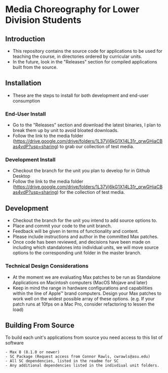 # Media Choreography for Lower Division Students

## Introduction
- This repository contains the source code for applications to be used for teaching the course, in directories ordered by curricular units.
- In the future, look in the "Releases" section for compiled applications built from the source.

## Installation
- These are the steps to install for both development and end-user consumption

### End-User Install
- Go to the "Releases" section and download the latest binaries, I plan to break them up by unit to avoid bloated downloads.
- Follow the link to the media folder (https://drive.google.com/drive/folders/1L37Vj6kG1X14L31r_qrwGHiaCBas4vdP?usp=sharing) to grab our collection of test media.
### Development Install
- Checkout the branch for the unit you plan to develop for in Github Desktop
- Follow the link to the media folder (https://drive.google.com/drive/folders/1L37Vj6kG1X14L31r_qrwGHiaCBas4vdP?usp=sharing) for the collection of test media.

## Development
 - Checkout the branch for the unit you intend to add source options to.
 - Place and commit your code to the unit branch.
 - Feedback will be given in terms of functionality and content.
 - Please include instructions and author in the committed Max patches.
 - Once code has been reviewed, and decisions have been made on including which standalones into individual units, we will move source options to the corresponding unit folder in the master branch.
 
 ### Technical Design Considerations
 - At the moment we are evaluating Max patches to be run as Standalone Applications on Macintosh computers (MacOS Mojave and later)
 - Keep in mind the range in hardware configurations and capabilities within the line of Apple™ brand computers. Design your Max patches to work well on the widest possible array of these options. (e.g. If your patch runs at 10fps on a Mac Pro, consider refactoring to lessen the load)

## Building From Source
 To build each unit's applications from source you need access to this list of software
    
    - Max 8 (8.1.0 or newer)
    - SC Package (Request access from Connor Rawls, cwrawls@asu.edu)
    - All SC dependencies, listed in the readme for SC
    - Any additional dependencies listed in the indivdiual unit folders.

